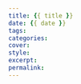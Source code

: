 ```yaml
---
title: {{ title }}
date: {{ date }}
tags: 
categories: 
cover: 
style: 
excerpt: 
permalink: 
---
```

